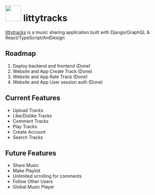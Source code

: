 # <img src="https://django-app-images.s3-us-west-1.amazonaws.com/logoicon.png" width="50" height="50"> littytracks
[littytracks](https://littytracks.herokuapp.com/) is a music sharing application built with Django/GraphQL & React/TypeScript/AntDesign

## Roadmap
1. Deploy backend and frontend (Done)
2. Website and App Create Track (Done)
3. Website and App Rate Track (Done)
4. Website and App User session auth (Done)

## Current Features
- Upload Tracks
- Like/Dislike Tracks
- Comment Tracks
- Play Tracks
- Create Account
- Search Tracks

## Future Features
- Share Music
- Make Playlist
- Unlimited scrolling for comments
- Follow Other Users
- Global Music Player
